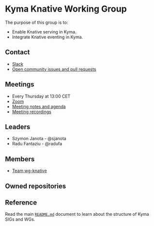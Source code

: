 # Kyma Knative Working Group

The purpose of this group is to:
* Enable Knative serving in Kyma.
* Integrate Knative eventing in Kyma.

## Contact

* [Slack](https://kyma-community.slack.com/messages/CEC6R4T6U)
* [Open community issues and pull requests](https://github.com/kyma-project/community/labels/wg%2Fknative)

## Meetings

* Every Thursday at 13:00 CET
* [Zoom](https://zoom.us/j/201488120)
* [Meeting notes and agenda](https://docs.google.com/document/d/1BZoJQ5qsSudlix8PXjykQfsJtfwC7EgUy0BP3oORDsA/edit)
* [Meeting recordings](https://www.youtube.com/playlist?list=PL7PGl--iaIH9wbr0o0UJXi-Pb6SCjjW8c)

## Leaders

* Szymon Janota - @sjanota
* Radu Fantaziu - @radufa

## Members

* [Team wg-knative](https://github.com/orgs/kyma-project/teams/wg-knative)

## Owned repositories

## Reference

Read the main [`README.md`](../../README.md) document to learn about the structure of Kyma SIGs and WGs.
